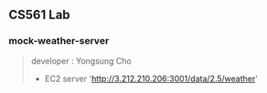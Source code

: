 ## CS561 Lab
### mock-weather-server
> developer : Yongsung Cho
>
> * EC2 server 
> 'http://3.212.210.206:3001/data/2.5/weather'


